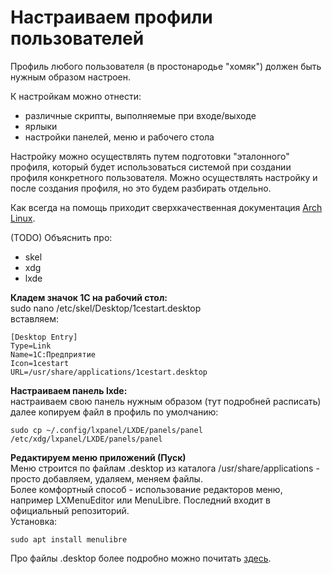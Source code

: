 # Настраиваем профили пользователей

Профиль любого пользователя (в простонародье "хомяк") должен быть нужным образом настроен. 

К настройкам можно отнести:
- различные скрипты, выполняемые при входе/выходе
- ярлыки
- настройки панелей, меню и рабочего стола

Настройку можно осуществлять путем подготовки "эталонного" профиля, который будет использоваться системой при создании профиля конкретного пользователя.
Можно осуществлять настройку и после создания профиля, но это будем разбирать отдельно.

Как всегда на помощь приходит сверхкачественная документация [Arch Linux]('https://wiki.archlinux.org/index.php/LXDE_(%D0%A0%D1%83%D1%81%D1%81%D0%BA%D0%B8%D0%B9)').


(TODO) Объяснить про:
- skel
- xdg
- lxde

**Кладем значок 1С на рабочий стол:**  
sudo nano /etc/skel/Desktop/1cestart.desktop  
вставляем:
```
[Desktop Entry]
Type=Link
Name=1С:Предприятие
Icon=1cestart
URL=/usr/share/applications/1cestart.desktop
```

**Настраиваем панель lxde:**  
настраиваем свою панель нужным образом (тут подробней расписать)  
далее копируем файл в профиль по умолчанию:  
```
sudo cp ~/.config/lxpanel/LXDE/panels/panel /etc/xdg/lxpanel/LXDE/panels/panel
```

**Редактируем меню приложений (Пуск)**  
Меню строится по файлам .desktop из каталога /usr/share/applications - просто добавляем, удаляем, меняем файлы.  
Более комфортный способ - использование редакторов меню, например LXMenuEditor или MenuLibre. Последний входит в официальный репозиторий.  
Установка:
```
sudo apt install menulibre
```
Про файлы .desktop более подробно можно почитать [здесь](https://specifications.freedesktop.org/desktop-entry-spec/latest/).  
